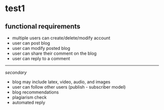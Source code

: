 # test1
## functional requirements 
- multiple users can create/delete/modify account
- user can post blog
- user can modify posted blog
- user can share their comment on the blog
- user can reply to a comment
---
*secondary*
- blog may include latex, video, audio, and images
- user can follow other users (publish - subscriber model)
- blog recommendations
- plagiarism check
- automated reply

